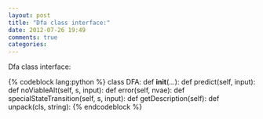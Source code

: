 ```yaml
---
layout: post
title: "Dfa class interface:"
date: 2012-07-26 19:49
comments: true
categories: 
---
```


Dfa class interface:


{% codeblock lang:python %}
class DFA:
    def __init__(...):
    def predict(self, input):
    def noViableAlt(self, s, input):
    def error(self, nvae):
    def specialStateTransition(self, s, input):
    def getDescription(self):
    def unpack(cls, string):
{% endcodeblock %}

